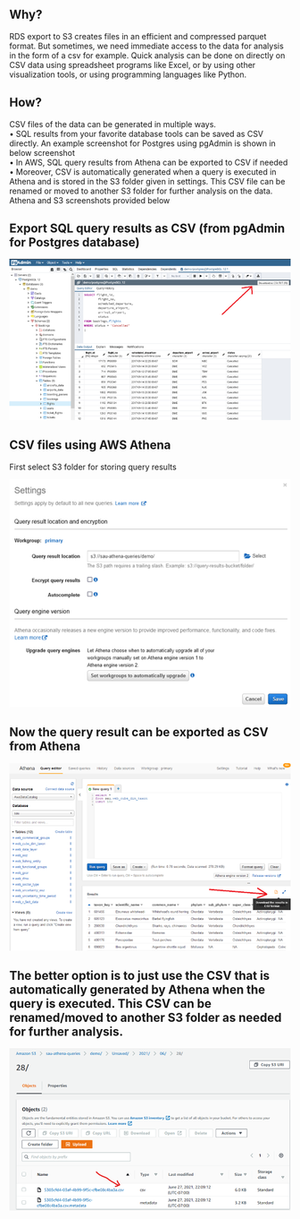## Why?

RDS export to S3 creates files in an efficient and compressed parquet format. But sometimes, we need immediate access to the data for analysis in the form of a csv for example. Quick analysis can be done on directly on CSV data using spreadsheet programs like Excel, or by using other visualization tools, or using programming languages like Python.

## How?

CSV files of the data can be generated in multiple ways.     
• SQL results from your favorite database tools can be saved as CSV directly. An example screenshot for Postgres using pgAdmin is shown in below screenshot        
• In AWS, SQL query results from Athena can be exported to CSV if needed       
• Moreover, CSV is automatically generated when a query is executed in Athena and is stored in the S3 folder given in settings. This CSV file can be renamed or moved to another S3 folder for further analysis on the data. Athena and S3 screenshots provided below        

## Export SQL query results as CSV (from pgAdmin for Postgres database)

![CSV from Postgres](../images/generate_CSV_01.png)



## CSV files using AWS Athena
First select S3 folder for storing query results

![Athena result S3 location](../images/generate_CSV_02.png)



## Now the query result can be exported as CSV from Athena

![CSV from Athena](../images/generate_CSV_03.png)

## The better option is to just use the CSV that is automatically generated by Athena when the query is executed. This CSV can be renamed/moved to another S3 folder as needed for further analysis.

![CSV from S3](../images/generate_CSV_04.png)
